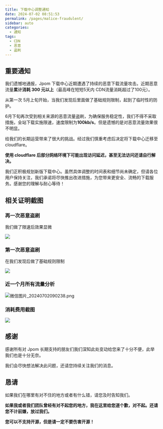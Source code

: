```yaml
---
title: 下载中心调整通知
date: 2024-07-02 08:51:53
permalink: /pages/malice-fraudulent/
sidebar: auto
categories:
  - 通知
tags:
  - CDN
  - 恶意
  - 盗刷
---
```


## 重要通知


我们遗憾地通报，Jpom 下载中心近期遭遇了持续的恶意下载流量攻击。近期恶意流量**累计消耗 300 元以上**（最高峰在短短5天内 CDN流量消耗超过了100元）。

从第一次 5月上旬开始，当我们发现后里面做了基础规则限制，起到了临时性的防护。

6月下旬再次受到相关来源的恶意流量盗刷，为确保服务稳定性，我们不得不采取措施，全站下载实施限速，速度限制为**100kb/s**。但是遗憾的是对恶意流量效果很不明显。

给我们的长期运营带来了很大的挑战。经过我们慎重考虑后决定将下载中心迁移至 cloudflare。

**使用 cloudflare 后部分网络环境下可能出现访问延迟，甚至无法访问还请自行解决。**

我们正积极规划新版下载中心。虽然具体调整的时间表和细节尚未确定，但请各位用户保持关注，我们承诺将尽快推出改进措施，为您带来更安全、流畅的下载服务。感谢您的理解与耐心等待！


## 相关证明截图

### 再一次恶意盗刷

我们做了限速后效果显微

![](/images/assets/e963e6aecc414723bfc03e1ca9dffab4.png)

### 第一次恶意盗刷

在我们发现后做了基础规则限制

![](/images/assets/056b6efdc1b341f4b3792bbc903afeb2.png)


### 近一个月所有流量分析

![微信图片_20240702090238.png](/images/assets/ac129f11d5c34fe5a28e9276471f35fa.png)

### 消耗费用截图

![](/images/assets/5a62f20de89d430d800b2aa5af544382.png)


## 感谢

感谢所有对 Jpom 长期支持的朋友们我们深知此处变动给您来了十分不便，此举我们也是十分无奈。

我们会尽快想法解决此问题，还请您持续关注我们的消息。

## 恳请

如果我们在哪里有对不住的地方或者有什么错，请您及时告知我们。

**如果我或者我们团队曾经有对不起您的地方，我在这里给您道个歉，对不起。还请您不计前嫌，放过我们。**


**您可以不支持开源，但是请一定不要伤害开源！**

